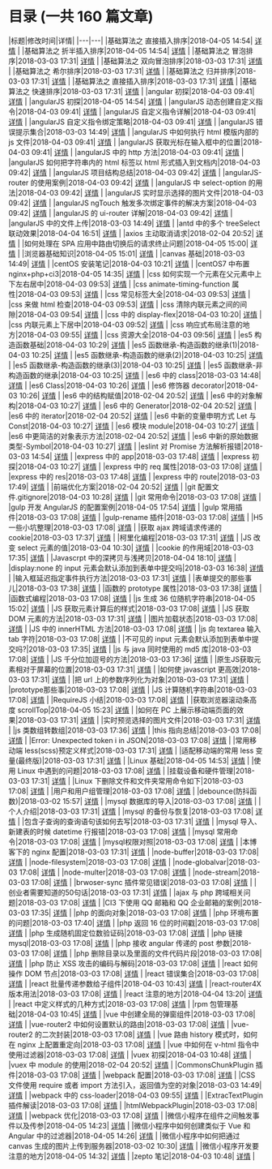 # 目录 (一共 160 篇文章)

 |标题|修改时间|详情|
|---|---|
|基础算法之 直接插入排序|2018-04-05 14:54| [详情](./docs/algorithm-1/index.md) |
|基础算法之 折半插入排序|2018-04-05 14:54| [详情](./docs/algorithm-2/index.md) |
|基础算法之 冒泡排序|2018-03-03 17:31| [详情](./docs/algorithm-3/index.md) |
|基础算法之 双向冒泡排序|2018-03-03 17:31| [详情](./docs/algorithm-4/index.md) |
|基础算法之 希尔排序|2018-03-03 17:31| [详情](./docs/algorithm-5/index.md) |
|基础算法之 归并排序|2018-03-03 17:31| [详情](./docs/algorithm-6/index.md) |
|基础算法之 直接插入排序|2018-03-03 17:31| [详情](./docs/algorithm-7/index.md) |
|基础算法之 快速排序|2018-03-03 17:31| [详情](./docs/algorithm-8/index.md) |
|angular 初探|2018-04-03 09:41| [详情](./docs/angular2-basic/index.md) |
|angularJS 初探|2018-04-05 14:54| [详情](./docs/angularjs-basic/index.md) |
|angularJS 动态创建自定义指令|2018-04-03 09:41| [详情](./docs/angularjs-create-directive-activity/index.md) |
|angularJS 自定义指令详解|2018-04-03 09:41| [详情](./docs/angularjs-custom-directive/index.md) |
|angularJS 自定义指令绑定策略|2018-04-03 09:41| [详情](./docs/angularjs-custom-directive-bind/index.md) |
|angularJS 错误提示集合|2018-03-03 14:49| [详情](./docs/angularjs-error/index.md) |
|angularJS 中如何执行 html 模版内部的 js 文件|2018-04-03 09:41| [详情](./docs/angularjs-exec-template-as-js/index.md) |
|angularJS 获取光标在输入框中的位置|2018-04-03 09:41| [详情](./docs/angularjs-get-cursor-position/index.md) |
|angularJS 中的 http 方法|2018-04-03 09:41| [详情](./docs/angularjs-http/index.md) |
|angularJS 如何把字符串内的 html 标签以 html 形式插入到文档内|2018-04-03 09:42| [详情](./docs/angularjs-insert-html/index.md) |
|angularJS 项目结构总结|2018-04-03 09:42| [详情](./docs/angularjs-project-directory/index.md) |
|angularJS-router 的使用案例|2018-04-03 09:42| [详情](./docs/angularjs-router/index.md) |
|angularJS 中 select-option 的用法|2018-04-03 09:42| [详情](./docs/angularjs-select/index.md) |
|angularJS 实时显示选择的图片文件|2018-04-03 09:42| [详情](./docs/angularjs-show-file-sync/index.md) |
|angularJS ngTouch 触发多次绑定事件的解决方案|2018-04-03 09:42| [详情](./docs/angularjs-touch-errors/index.md) |
|angularJS 的 ui-router 详解|2018-04-03 09:42| [详情](./docs/angularjs-ui-router/index.md) |
|angularJS 中的文件上传|2018-03-03 14:49| [详情](./docs/angularjs-upload-file/index.md) |
|antd 中的多个 treeSelect 联动效果|2018-04-04 16:51| [详情](./docs/antd-treeselect-mutiple/index.md) |
|axios 主动取消请求|2018-02-04 20:52| [详情](./docs/axios-cancel-request/index.md) |
|如何处理在 SPA 应用中路由切换后的请求终止问题|2018-04-05 15:00| [详情](./docs/axios-vue-nav-guards/index.md) |
|浏览器基础知识|2018-04-05 15:01| [详情](./docs/browser-basic/index.md) |
|canvas 基础|2018-03-03 14:49| [详情](./docs/canvas-basic/index.md) |
|centOS 安装笔记|2018-04-03 10:21| [详情](./docs/centos-install/index.md) |
|centOS7 中布置 nginx+php+ci3|2018-04-05 14:35| [详情](./docs/centos7-nginx-php-ci3/index.md) |
|css 如何实现一个元素在父元素中上下左右居中|2018-04-03 09:53| [详情](./docs/css-align-center-all/index.md) |
|css animate-timing-function 属性|2018-04-03 09:53| [详情](./docs/css-animate-timing-function/index.md) |
|css 常见标签大全|2018-04-03 09:53| [详情](./docs/css-basic-style/index.md) |
|css 来做 html 检查|2018-04-03 09:53| [详情](./docs/css-check-html/index.md) |
|css 清除内联元素之间的间隙|2018-04-03 09:54| [详情](./docs/css-clean-inline-block-element-space/index.md) |
|css 中的 display-flex|2018-04-03 10:20| [详情](./docs/css-display-flex/index.md) |
|css 内联元素上下居中|2018-04-03 09:52| [详情](./docs/css-inline-vertical-align-center/index.md) |
|css 响应式布局注意的地方|2018-04-03 09:55| [详情](./docs/css-reactive/index.md) |
|css 资源大全|2018-04-03 09:56| [详情](./docs/css-resources/index.md) |
|es5 构造函数基础|2018-04-03 10:29| [详情](./docs/es5-construct-function-base/index.md) |
|es5 函数继承-构造函数的继承(1)|2018-04-03 10:25| [详情](./docs/es5-construct-function-inherit-1/index.md) |
|es5 函数继承-构造函数的继承(2)|2018-04-03 10:25| [详情](./docs/es5-construct-function-inherit-2/index.md) |
|es5 函数继承-构造函数的继承(3)|2018-04-03 10:25| [详情](./docs/es5-construct-function-inherit-3/index.md) |
|es5 函数继承-非构造函数的继承|2018-04-03 10:25| [详情](./docs/es5-uncontructor-function-inherit/index.md) |
|es6 中的 class|2018-03-03 14:48| [详情](./docs/es6-class1/index.md) |
|es6 Class|2018-04-03 10:26| [详情](./docs/es6-class2/index.md) |
|es6 修饰器 decorator|2018-04-03 10:26| [详情](./docs/es6-decorator/index.md) |
|es6 中的结构赋值|2018-02-04 20:52| [详情](./docs/es6-destorctor/index.md) |
|es6 中的对象解构|2018-04-03 10:27| [详情](./docs/es6-destruct/index.md) |
|es6 中的 Generator|2018-02-04 20:52| [详情](./docs/es6-generator/index.md) |
|es6 中的 iterator|2018-02-04 20:52| [详情](./docs/es6-iterator/index.md) |
|es6 中新的变量申明方式 Let 与 Const|2018-04-03 10:27| [详情](./docs/es6-let-const/index.md) |
|es6 模块 module|2018-04-03 10:27| [详情](./docs/es6-module/index.md) |
|es6 中更简洁的对象表示方法|2018-02-04 20:52| [详情](./docs/es6-new-object/index.md) |
|es6 中新的原始数据类型-Symbol|2018-04-03 10:27| [详情](./docs/es6-symbol/index.md) |
|eslint 对 Promise 方法解析报错|2018-03-03 14:54| [详情](./docs/eslint-promise-errors/index.md) |
|express 中的 app|2018-03-03 17:48| [详情](./docs/express-app/index.md) |
|express 初探|2018-04-03 10:27| [详情](./docs/express-basic/index.md) |
|express 中的 req 属性|2018-03-03 17:08| [详情](./docs/express-req/index.md) |
|express 中的 res|2018-03-03 17:48| [详情](./docs/express-res/index.md) |
|express 中的 route|2018-03-03 17:49| [详情](./docs/express-router/index.md) |
|前端优化方案|2018-02-04 20:52| [详情](./docs/font-client-optimize-1/index.md) |
|git 配置文件.gitignore|2018-04-03 10:28| [详情](./docs/git-ignore-syntax/index.md) |
|git 常用命令|2018-03-03 17:08| [详情](./docs/git-methods/index.md) |
|gulp 开发 AngularJS 的配置案例|2018-04-05 17:54| [详情](./docs/gulp-angularjs-configuration/index.md) |
|gulp 常用插件|2018-03-03 17:08| [详情](./docs/gulp-plugins/index.md) |
|gulp-rename 插件|2018-03-03 17:08| [详情](./docs/gulp-rename-plugin/index.md) |
|H5一些小坑整理|2018-03-03 17:08| [详情](./docs/h5-errors/index.md) |
|获取 ajax 跨域请求传递的 cookie|2018-03-03 17:37| [详情](./docs/js-ajax-cors-cookie/index.md) |
|柯里化编程|2018-03-03 17:31| [详情](./docs/js-carry-programming/index.md) |
|JS 改变 select 元素的值|2018-03-04 10:30| [详情](./docs/js-change-select-value/index.md) |
|cookie 的作用域|2018-03-03 17:35| [详情](./docs/js-cookie/index.md) |
|Javascrpt 中的深拷贝与浅拷贝|2018-04-04 18:10| [详情](./docs/js-deep-copy/index.md) |
|display:none 的 input 元素会默认添加到表单中提交吗|2018-03-03 16:38| [详情](./docs/js-display-none-input-form/index.md) |
|输入框延迟指定事件执行方法|2018-03-03 17:31| [详情](./docs/js-exec-function-later/index.md) |
|表单提交的那些事儿|2018-03-03 17:38| [详情](./docs/js-form-submit/index.md) |
|函数的 prototype 属性|2018-03-03 17:38| [详情](./docs/js-function-prototype/index.md) |
|函数式编程|2018-03-03 17:08| [详情](./docs/js-functional-programing/index.md) |
|js 生成 36 位随机字符串|2018-04-05 15:02| [详情](./docs/js-generator-random-string/index.md) |
|JS 获取元素计算后的样式|2018-03-03 17:08| [详情](./docs/js-get-computed-style/index.md) |
|JS 获取 DOM 元素的方法|2018-03-03 17:31| [详情](./docs/js-get-dom-methods/index.md) |
|图片加载状态|2018-03-03 17:08| [详情](./docs/js-image-load-state/index.md) |
|JS 中的 innerHTML 方法|2018-03-03 17:08| [详情](./docs/js-innerHTML/index.md) |
|js 向 textarea 输入 tab 字符|2018-03-03 17:08| [详情](./docs/js-insert-tab-to-textarea/index.md) |
|不可见的 input 元素会默认添加到表单中提交吗?|2018-03-03 17:35| [详情](./docs/js-invisible-input-submit-form/index.md) |
|js 与 java 同时使用的 md5 库|2018-03-03 17:08| [详情](./docs/js-library-md5/index.md) |
|JS 千分位加逗号的方法|2018-03-03 17:36| [详情](./docs/js-micrometer-split/index.md) |
|原生JS获取元素相对于屏幕的位置|2018-03-03 17:31| [详情](./docs/js-offset-methods/index.md) |
|如何使 javascript 更高效|2018-03-03 17:31| [详情](./docs/js-optimize/index.md) |
|把 url 上的参数序列化为对象|2018-03-03 17:31| [详情](./docs/js-parse-url-to-object/index.md) |
|prototype那些事|2018-03-03 17:08| [详情](./docs/js-prototype/index.md) |
|JS 计算随机字符串|2018-03-03 17:08| [详情](./docs/js-random-string/index.md) |
|RequireJS 小结|2018-03-03 17:08| [详情](./docs/js-requirejs/index.md) |
|获取浏览器滚动条高度 scrollTop|2018-04-05 15:23| [详情](./docs/js-scroll-top/index.md) |
|如何在 PC 上展示移动端页面的效果|2018-03-03 17:31| [详情](./docs/js-show-h5-in-pc/index.md) |
|实时预览选择的图片文件|2018-03-03 17:31| [详情](./docs/js-show-image-file-sync/index.md) |
|js 类数组转数组|2018-03-03 17:36| [详情](./docs/js-similar-array-to-array/index.md) |
|this 指向总结|2018-03-03 17:08| [详情](./docs/js-this/index.md) |
|Error: Unexpected token i in JSON|2018-03-03 17:08| [详情](./docs/json-import-point/index.md) |
|常用移动端 less(scss)预定义样式|2018-03-03 17:31| [详情](./docs/less-in-h5-case1/index.md) |
|适配移动端的常用 less 变量(最终版)|2018-03-03 17:31| [详情](./docs/less-in-h5-case2/index.md) |
|Linux 基础|2018-04-05 14:53| [详情](./docs/linux-basic/index.md) |
|使用 Linux 中遇到的问题|2018-03-03 17:08| [详情](./docs/linux-errors/index.md) |
|挂载设备和硬件管理|2018-03-03 17:31| [详情](./docs/linux-media/index.md) |
|Linux 下删除文件和文件夹常用命令如下|2018-03-03 17:08| [详情](./docs/linux-remove-file/index.md) |
|用户和用户组管理|2018-03-03 17:08| [详情](./docs/linux-user-group-control/index.md) |
|debounce(防抖函数)|2018-03-02 15:57| [详情](./docs/lodash-debounce/index.md) |
|mysql 数据库的导入|2018-03-03 17:08| [详情](./docs/myqsl-import-database/index.md) |
|个人介绍|2018-03-03 17:31| [详情](./docs/myself/index.md) |
|mysql 的备份与恢复|2018-03-03 17:08| [详情](./docs/mysql-backup-restore/index.md) |
|包含子查询的查询语句该如何去写|2018-03-03 17:31| [详情](./docs/mysql-child-select/index.md) |
|mysql 导入、新建表的时候 datetime 行报错|2018-03-03 17:08| [详情](./docs/mysql-errors/index.md) |
|mysql 常用命令|2018-03-03 17:08| [详情](./docs/mysql-methods/index.md) |
|mysql权限对照|2018-03-03 17:08| [详情](./docs/mysql-permissions/index.md) |
|本博客下的 nginx 配置|2018-03-03 17:31| [详情](./docs/nginx-configuration-case/index.md) |
|node-buffer|2018-03-03 17:08| [详情](./docs/node-buffer/index.md) |
|node-filesystem|2018-03-03 17:08| [详情](./docs/node-filesystem/index.md) |
|node-globalvar|2018-03-03 17:08| [详情](./docs/node-globalvar/index.md) |
|node-multer|2018-03-03 17:08| [详情](./docs/node-multer/index.md) |
|node-stream|2018-03-03 17:08| [详情](./docs/node-stream/index.md) |
|brwoser-sync 插件常见错误|2018-03-03 17:08| [详情](./docs/npm-browsersync-errors/index.md) |
|创业者需要知道的50句话|2018-03-03 17:31| [详情](./docs/other-50-word-for-new-bussiness/index.md) |
|ajax 与 php 跨域相关问题|2018-03-03 17:08| [详情](./docs/php-ajax-cors/index.md) |
|CI3 下使用 QQ 邮箱和 QQ 企业邮箱的案例|2018-03-03 17:35| [详情](./docs/php-ci3-email-method/index.md) |
|php 的面向对象|2018-03-03 17:08| [详情](./docs/php-contructor-function/index.md) |
|php 环境布置的问题|2018-03-03 17:40| [详情](./docs/php-environment-setting/index.md) |
|php 返回 16 位的时间戳|2018-03-03 17:08| [详情](./docs/php-generator-16-timestamp/index.md) |
|php 生成随机固定位数验证码|2018-03-03 17:08| [详情](./docs/php-generator-random-string/index.md) |
|php 链接 mysql|2018-03-03 17:08| [详情](./docs/php-mysql/index.md) |
|php 接收 angular 传递的 post 参数|2018-03-03 17:08| [详情](./docs/php-recive-angularjs1-post/index.md) |
|php 删除目录以及里面的文件代码片段|2018-03-03 17:08| [详情](./docs/php-remove-diretory/index.md) |
|php 防止 XSS 攻击的编码与解码|2018-03-03 17:08| [详情](./docs/php-string-decode-endode/index.md) |
|react 如何操作 DOM 节点|2018-03-03 17:08| [详情](./docs/react-control-dom/index.md) |
|react 错误集合|2018-03-03 17:08| [详情](./docs/react-errors/index.md) |
|react 批量传递参数给子组件|2018-04-03 10:43| [详情](./docs/react-post-props-to-child/index.md) |
|react-router4X 版本用法|2018-03-03 17:08| [详情](./docs/react-router4/index.md) |
|react 注意的地方|2018-04-04 13:20| [详情](./docs/react-setstate-function/index.md) |
|react 中定义样式的几种方式|2018-03-03 17:08| [详情](./docs/react-use-style/index.md) |
|rpm 包管理基础|2018-04-03 10:45| [详情](./docs/rpm-basic/index.md) |
|vue 中创建全局的弹窗组件|2018-03-03 17:08| [详情](./docs/vue-create-global-alert/index.md) |
|vue-router2 中如何设置默认的路由|2018-03-03 17:08| [详情](./docs/vue-router2-default-path/index.md) |
|vue-router2 的二次封装|2018-03-03 17:08| [详情](./docs/vue-router2-rewrite/index.md) |
|vue 路由 history 模式时，如何在 nginx 上配置重定向|2018-03-03 17:08| [详情](./docs/vue-url-rewrite-in-nginx/index.md) |
|vue 中如何在 v-html 指令中使用过滤器|2018-03-03 17:08| [详情](./docs/vue-use-fileter-in-html/index.md) |
|vuex 初探|2018-04-03 10:48| [详情](./docs/vuex-basic/index.md) |
|vuex 中 module 的使用|2018-02-04 20:52| [详情](./docs/vuex-module/index.md) |
|CommonsChunkPlugin 插件|2018-03-03 17:08| [详情](./docs/webpack-commonschunk-plugin/index.md) |
|webpack 配置|2018-03-03 17:08| [详情](./docs/webpack-configuration/index.md) |
|CSS 文件使用 require 或者 import 方法引入，返回值为空的对象|2018-03-03 14:49| [详情](./docs/webpack-css-laoder-errors/index.md) |
|webpack 中的 css-loader|2018-04-03 09:55| [详情](./docs/webpack-css-loader/index.md) |
|ExtracTextPlugin 插件解读|2018-03-03 17:08| [详情](./docs/webpack-extracttext-plugin/index.md) |
|htmlWebpackPlugin|2018-03-03 17:08| [详情](./docs/webpack-html-plugin/index.md) |
|webpack 优化|2018-03-03 17:08| [详情](./docs/webpack-optimize-methods/index.md) |
|微信小程序在组件之间触发事件以及传参|2018-04-05 14:23| [详情](./docs/wechat-mini-program-component/index.md) |
|微信小程序中如何创建类似于 Vue 和 Angular 中的过滤器|2018-04-05 14:26| [详情](./docs/wechat-mini-program-filter/index.md) |
|微信小程序中如何把通过 canvas 生成的图片上传到服务器|2018-03-02 10:30| [详情](./docs/wechat-mini-program-generator-canvas/index.md) |
|微信小程序开发要注意的地方|2018-04-05 14:32| [详情](./docs/wechat-mini-program-point/index.md) |
|zepto 笔记|2018-04-03 10:48| [详情](./docs/zepto-basic/index.md) |
